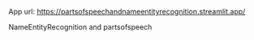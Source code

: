App url:
https://partsofspeechandnameentityrecognition.streamlit.app/

NameEntityRecognition and partsofspeech


